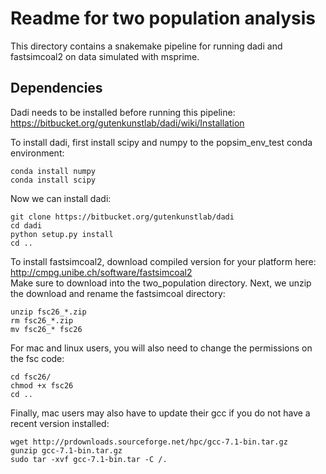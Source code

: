 # Readme for two population analysis

This directory contains a snakemake pipeline for running dadi and fastsimcoal2 on data simulated with msprime.

## Dependencies
Dadi needs to be installed before running this pipeline: https://bitbucket.org/gutenkunstlab/dadi/wiki/Installation  

To install dadi, first install scipy and numpy to the popsim_env_test conda environment:
```
conda install numpy
conda install scipy
```
Now we can install dadi:
```
git clone https://bitbucket.org/gutenkunstlab/dadi
cd dadi
python setup.py install
cd ..
```
To install fastsimcoal2, download compiled version for your platform here: http://cmpg.unibe.ch/software/fastsimcoal2  
Make sure to download into the two_population directory.
Next, we unzip the download and rename the fastsimcoal directory:  
```
unzip fsc26_*.zip
rm fsc26_*.zip
mv fsc26_* fsc26
```
For mac and linux users, you will also need to change the permissions on the fsc code:
```
cd fsc26/
chmod +x fsc26
cd ..
```
Finally, mac users may also have to update their gcc if you do not have a recent version installed:
```
wget http://prdownloads.sourceforge.net/hpc/gcc-7.1-bin.tar.gz
gunzip gcc-7.1-bin.tar.gz
sudo tar -xvf gcc-7.1-bin.tar -C /.
```
